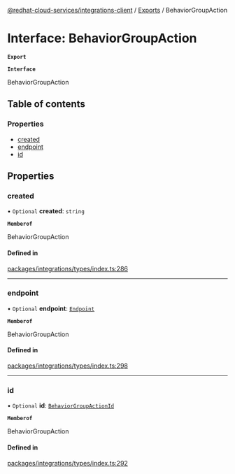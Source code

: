 [@redhat-cloud-services/integrations-client](../README.md) / [Exports](../modules.md) / BehaviorGroupAction

# Interface: BehaviorGroupAction

**`Export`**

**`Interface`**

BehaviorGroupAction

## Table of contents

### Properties

- [created](BehaviorGroupAction.md#created)
- [endpoint](BehaviorGroupAction.md#endpoint)
- [id](BehaviorGroupAction.md#id)

## Properties

### created

• `Optional` **created**: `string`

**`Memberof`**

BehaviorGroupAction

#### Defined in

[packages/integrations/types/index.ts:286](https://github.com/RedHatInsights/javascript-clients/blob/master/packages/integrations/types/index.ts#L286)

___

### endpoint

• `Optional` **endpoint**: [`Endpoint`](Endpoint.md)

**`Memberof`**

BehaviorGroupAction

#### Defined in

[packages/integrations/types/index.ts:298](https://github.com/RedHatInsights/javascript-clients/blob/master/packages/integrations/types/index.ts#L298)

___

### id

• `Optional` **id**: [`BehaviorGroupActionId`](BehaviorGroupActionId.md)

**`Memberof`**

BehaviorGroupAction

#### Defined in

[packages/integrations/types/index.ts:292](https://github.com/RedHatInsights/javascript-clients/blob/master/packages/integrations/types/index.ts#L292)
